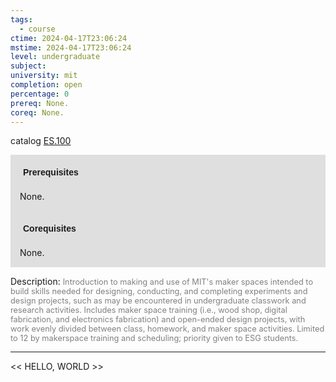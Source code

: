 ```yaml
---
tags:
  - course
ctime: 2024-04-17T23:06:24
mstime: 2024-04-17T23:06:24
level: undergraduate
subject: 
university: mit
completion: open
percentage: 0
prereq: None.
coreq: None.
---
```


catalog [ES.100](http://student.mit.edu/catalog/mESa.html#ES.100)

<span style="display: block; padding: 15px; background-color: rgb(100, 100, 100, 0.2);"><font id="m_prereq3938_0" style="display: block; font-family: Arial, sans-serif; font-weight: bold; padding: 5px">Prerequisites</font><br><span id="prereq3938_0">None.</span></span>
<span style="display: block; padding: 15px; background-color: rgb(100, 100, 100, 0.2);"><font id="m_coreq3938_0" style="display: block; font-family: Arial, sans-serif; font-weight: bold; padding: 5px">Corequisites</font><br><span id="coreq3938_0">None.</span></span>

<font style="">Description:</font>
<font style="color: grey; font-size: 0.8rem;">Introduction to making and use of MIT's maker spaces intended to build skills needed for designing, conducting, and completing experiments and design projects, such as may be encountered in undergraduate classwork and research activities. Includes maker space training (i.e., wood shop, digital fabrication, and electronics fabrication) and open-ended design projects, with work evenly divided between class, homework, and maker space activities. Limited to 12 by makerspace training and scheduling; priority given to ESG students.</font>



---

<< HELLO, WORLD >>
